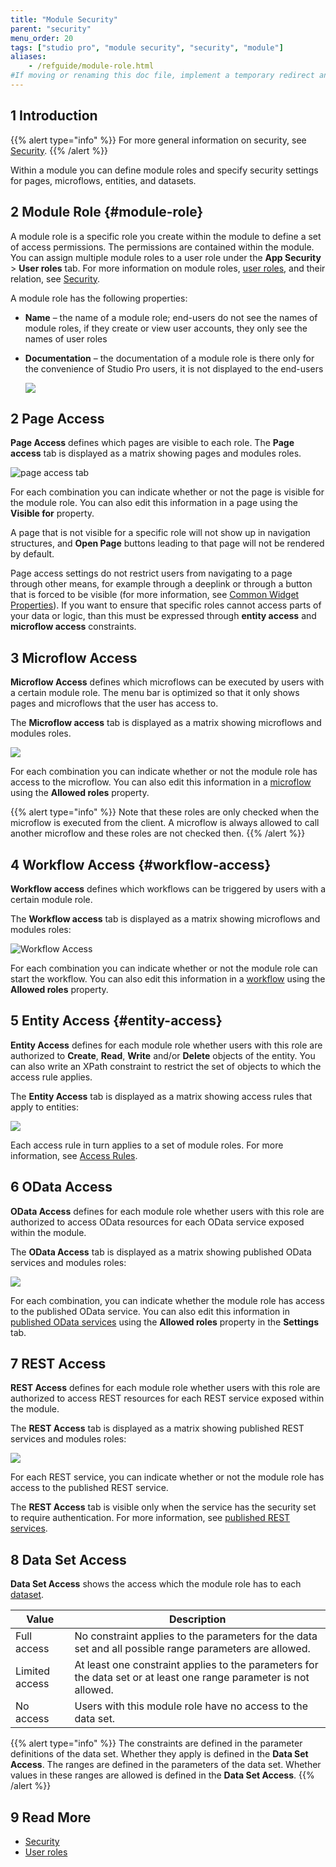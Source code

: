 ```yaml
---
title: "Module Security"
parent: "security"
menu_order: 20
tags: ["studio pro", "module security", "security", "module"]
aliases:
    - /refguide/module-role.html
#If moving or renaming this doc file, implement a temporary redirect and let the respective team know they should update the URL in the product. See Mapping to Products for more details. 
---
```


## 1 Introduction

{{% alert type="info" %}}
For more general information on security, see [Security](security).
{{% /alert %}}

Within a module you can define module roles and specify security settings for pages, microflows, entities, and datasets.

## 2 Module Role {#module-role}

A module role is a specific role you create within the module to define a set of access permissions. The permissions are contained within the module. You can assign multiple module roles to a user role under the **App Security** > **User roles** tab. For more information on module roles, [user roles](user-roles), and their relation, see [Security](security).

A module role has the following properties:

* **Name** – the name of a module role; end-users do not see the names of module roles, if they create or view user accounts, they only see the names of user roles
*  **Documentation** – the documentation of a module role is there only for the convenience of Studio Pro users, it is not displayed to the end-users

    ![](attachments/module-security/module-roles-tab.png)

## 2 Page Access

**Page Access** defines which pages are visible to each role. The **Page access** tab is displayed as a matrix showing pages and modules roles.

![page access tab](attachments/module-security/page-access-tab.png)

For each combination you can indicate whether or not the page is visible for the module role. You can also edit this information in a page using the **Visible for** property.

A page that is not visible for a specific role will not show up in navigation structures, and **Open Page** buttons leading to that page will not be rendered by default.

Page access settings do not restrict users from navigating to a page through other means, for example through a deeplink or through a button that is forced to be visible (for more information, see [Common Widget Properties](common-widget-properties)). If you want to ensure that specific roles cannot access parts of your data or logic, than this must be expressed through **entity access** and **microflow access** constraints.

## 3 Microflow Access

**Microflow Access** defines which microflows can be executed by users with a certain module role. The menu bar is optimized so that it only shows pages and microflows that the user has access to.

The **Microflow access** tab is displayed as a matrix showing microflows and modules roles. 

![](attachments/module-security/microflow-access-tab.png)

For each combination you can indicate whether or not the module role has access to the microflow. You can also edit this information in a [microflow](microflow) using the **Allowed roles** property.

{{% alert type="info" %}}
Note that these roles are only checked when the microflow is executed from the client. A microflow is always allowed to call another microflow and these roles are not checked then.
{{% /alert %}}

## 4 Workflow Access {#workflow-access}

**Workflow access** defines which workflows can be triggered by users with a certain module role. 

The **Workflow access** tab is displayed as a matrix showing microflows and modules roles:

![Workflow Access](attachments/module-security/workflow-access.png)

For each combination you can indicate whether or not the module role can start the workflow. You can also edit this information in a [workflow](workflow-properties) using the **Allowed roles** property.

## 5 Entity Access {#entity-access}

**Entity Access** defines for each module role whether users with this role are authorized to **Create**, **Read**, **Write** and/or **Delete** objects of the entity. You can also write an XPath constraint to restrict the set of objects to which the access rule applies.

The **Entity Access** tab is displayed as a matrix showing access rules that apply to entities:

![](attachments/module-security/entity-access-tab.png)

Each access rule in turn applies to a set of module roles. For more information, see [Access Rules](access-rules).

## 6 OData Access 

**OData Access** defines for each module role whether users with this role are authorized to access OData resources for each OData service exposed within the module.

The **OData Access** tab is displayed as a matrix showing published OData services and modules roles:

![](attachments/module-security/odata-access-tab.png)

For each combination, you can indicate whether the module role has access to the published OData service. You can also edit this information in [published OData services](published-odata-services) using the **Allowed roles** property in the **Settings** tab.

## 7 REST Access

**REST Access** defines for each module role whether users with this role are authorized to access REST resources for each REST service exposed within the module. 

The **REST Access** tab is displayed as a matrix showing published REST services and modules roles:

![](attachments/module-security/rest-access-tab.png)

For each REST service, you can indicate whether or not the module role has access to the published REST service.

The **REST Access** tab is visible only when the service has the security set to require authentication. For more information, see [published REST services](published-rest-services).

## 8 Data Set Access

**Data Set Access** shows the access which the module role has to each [dataset](data-sets).

| Value | Description |
| --- | --- |
| Full access | No constraint applies to the parameters for the data set and all possible range parameters are allowed. |
| Limited access | At least one constraint applies to the parameters for the data set or at least one range parameter is not allowed. |
| No access | Users with this module role have no access to the data set. |

{{% alert type="info" %}}
The constraints are defined in the parameter definitions of the data set. Whether they apply is defined in the **Data Set Access**.
The ranges are defined in the parameters of the data set. Whether values in these ranges are allowed is defined in the **Data Set Access**.
{{% /alert %}}

## 9 Read More

* [Security](security)
* [User roles](user-roles)
